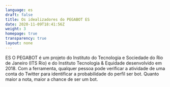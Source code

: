 ```yaml
---
language: es
draft: false
title: Os idealizadores do PEGABOT ES
date: 2020-11-09T18:41:56Z
weight: 3
homepage: true
transparency: true
layout: none
---
```

ES O PEGABOT é um projeto do Instituto do Tecnologia e Sociedade do Rio de Janeiro (ITS Rio) e do Instituto Tecnologia & Equidade desenvolvido em 2018. Com a ferramenta, qualquer pessoa pode verificar a atividade de uma conta do Twitter para identificar a probabilidade do perfil ser bot. Quanto maior a nota, maior a chance de ser um bot.